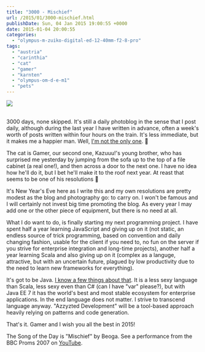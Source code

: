 ```yaml
---
title: "3000 - Mischief"
url: /2015/01/3000-mischief.html
publishDate: Sun, 04 Jan 2015 19:00:55 +0000
date: 2015-01-04 20:00:55
categories: 
  - "olympus-m-zuiko-digital-ed-12-40mm-f2-8-pro"
tags: 
  - "austria"
  - "carinthia"
  - "cat"
  - "gamer"
  - "karnten"
  - "olympus-om-d-e-m1"
  - "pets"
---
```

<div class="container">
<div class="center"><a target="_blank" href="https://d25zfm9zpd7gm5.cloudfront.net/1200x1200/2014/20141229_100151_lr.jpg"><img src="https://d25zfm9zpd7gm5.cloudfront.net/0600x0600/2014/20141229_100151_lr.jpg" /></a></div>
</div>
<br />

3000 days, none skipped. It's still a daily photoblog in the sense that I post daily, although during the last year I have written in advance, often a week's worth of posts written within four hours on the train. It's less immediate, but it makes me a happier man. Well, <a href="http://basicinstructions.net/basic-instructions/2014/12/30/how-to-make-a-public-service-announcement-yet-again.html" target="_blank">I'm not the only one</a>. 🙂

The cat is Gamer, our second one, Kazuuu!'s young brother, who has surprised me yesterday by jumping from the sofa up to the top of a file cabinet (a real one!), and then across a door to the next one. I have no idea how he'll do it, but I bet he'll make it to the roof next year. At reast that seems to be one of his resolutions 🙂

It's New Year's Eve here as I write this and my own resolutions are pretty modest as the blog and photography go: to carry on. I won't be famous and I will certainly not invest big time promoting the blog. As every year I may add one or the other piece of equipment, but there is no need at all.

What I do want to do, is finally starting my next programming project. I have spent half a year learning JavaScript and giving up on it (not static, an endless source of trick programming, based on convention and daily changing fashion, usable for the client if you need to, no fun on the server if you strive for enterprise integration and long-time projects), another half a year learning Scala and also giving up on it (complex as a languge, attractive, but with an uncertain future, plagued by low productivity due to the need to learn new frameworks for everything).

It's got to be Java. <a href="http://programming.manessinger.com/tutorials/an-eclipse-glassfish-java-ee-6-tutorial/" target="_blank">I know a few things about that</a>. It is a less sexy language than Scala, less sexy even than C# (can I have "var" please?), but with Java&nbsp;EE&nbsp;7 it has the world's best and most stable ecosystem for enterprise applications. In the end language does not matter. I strive to transcend language anyway. "Azzyzted Development" will be a tool-based approach heavily relying on patterns and code generation. 

That's it. Gamer and I wish you all the best in 2015!

The Song of the Day is "Mischief" by Beoga. See a performance from the BBC Proms 2007 on <a href="https://www.youtube.com/watch?v=jr4cSnWza2o" target="_blank">YouTube</a>.
